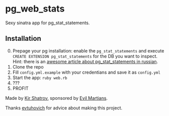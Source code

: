 pg_web_stats
============

Sexy sinatra app for pg_stat_statements.

## Installation

0. Prepage your pg installation: enable the `pg_stat_statements` and execute `CREATE EXTENSION pg_stat_statements` for the DB you want to inspect. Hint: there is an [awesome article about pg_stat_statements in russian](http://evtuhovich.ru/blog/2013/06/28/pg-stat-statements/#comment-945382408).
1. Clone the repo
2. Fill `config.yml.example` with your credentians and save it as `config.yml`
3. Start the app: `ruby web.rb`
4. ???
5. PROFIT

Made by [Kir Shatrov](https://github.com/kirs), sponsored by [Evil Martians](http://evl.ms).

Thanks [evtuhovich](https://twitter.com/evtuhovich) for advice about making this project.